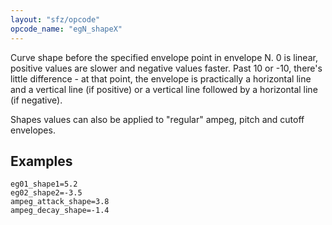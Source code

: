```yaml
---
layout: "sfz/opcode"
opcode_name: "egN_shapeX"
---
```

Curve shape before the specified envelope point in envelope N.
0 is linear, positive values are slower and negative values faster.
Past 10 or -10, there's little difference - at that point, the envelope is
practically a horizontal line and a vertical line (if positive) or a
vertical line followed by a horizontal line (if negative).

Shapes values can also be applied to "regular" ampeg, pitch and cutoff envelopes.

## Examples

```
eg01_shape1=5.2
eg02_shape2=-3.5
ampeg_attack_shape=3.8
ampeg_decay_shape=-1.4
```
